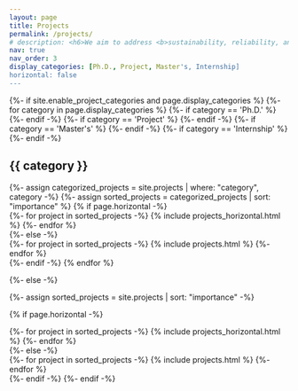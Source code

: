 ```yaml
---
layout: page
title: Projects
permalink: /projects/
# description: <h6>We aim to address <b>sustainability, reliability, and efficiency</b> of machine learning, by selecting the most relevant data for training, among other techniques.</h6>
nav: true
nav_order: 3
display_categories: [Ph.D., Project, Master's, Internship]
horizontal: false
---
```

<!-- We aim to address <span class="emp"><b>sustainability, reliability, and efficiency</b></span> of machine learning, by selecting the most relevant data for training, among other techniques. -->




<!-- pages/projects.md -->
<div class="projects">
{%- if site.enable_project_categories and page.display_categories %}
  <!-- Display categorized projects -->
  {%- for category in page.display_categories %}
  {%- if category == 'Ph.D.' %}
    <a id="Ph.D."></a>
  {%- endif -%}
  {%- if category == 'Project' %}
    <a id="Project"></a>
  {%- endif -%}
  {%- if category == 'Master's' %}
    <a id="Master's"></a>
  {%- endif -%}
  {%- if category == 'Internship' %}
    <a id="Internship"></a>
  {%- endif -%}
  <h2 class="category">{{ category }}</h2>
  {%- assign categorized_projects = site.projects | where: "category", category -%}
  {%- assign sorted_projects = categorized_projects | sort: "importance" %}
  <!-- Generate cards for each project -->
  {% if page.horizontal -%}
  <div class="container">
    <div class="row row-cols-2">
    {%- for project in sorted_projects -%}
      {% include projects_horizontal.html %}
    {%- endfor %}
    </div>
  </div>
  {%- else -%}
  <div class="grid">
    {%- for project in sorted_projects -%}
      {% include projects.html %}
    {%- endfor %}
  </div>
  {%- endif -%}
  {% endfor %}

{%- else -%}
<!-- Display projects without categories -->
  {%- assign sorted_projects = site.projects | sort: "importance" -%}
  <!-- Generate cards for each project -->
  {% if page.horizontal -%}
  <div class="container">
    <div class="row row-cols-2">
    {%- for project in sorted_projects -%}
      {% include projects_horizontal.html %}
    {%- endfor %}
    </div>
  </div>
  {%- else -%}
  <div class="grid">
    {%- for project in sorted_projects -%}
      {% include projects.html %}
    {%- endfor %}
  </div>
  {%- endif -%}
{%- endif -%}
</div>
